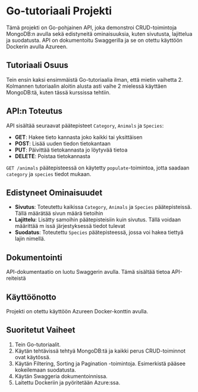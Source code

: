 # Go-tutoriaali Projekti

Tämä projekti on Go-pohjainen API, joka demonstroi CRUD-toimintoja MongoDB:n avulla sekä edistyneitä ominaisuuksia, kuten sivutusta, lajittelua ja suodatusta. API on dokumentoitu Swaggerilla ja se on otettu käyttöön Dockerin avulla Azureen.

## Tutoriaali Osuus
Tein ensin kaksi ensimmäistä Go-tutoriaalia ilman, että mietin vaihetta 2. Kolmannen tutoriaalin aloitin alusta asti vaihe 2 mielessä käyttäen MongoDB:tä, kuten tässä kurssissa tehtiin.

## API:n Toteutus
API sisältää seuraavat päätepisteet `Category`, `Animals` ja `Species`:
- **GET**: Hakee tieto kannasta joko kaikki tai yksittäisen
- **POST**: Lisää uuden tiedon tietokantaan
- **PUT**: Päivittää tietokannasta jo löytyvää tietoa
- **DELETE**: Poistaa tietokannasta

`GET /animals` päätepisteessä on käytetty `populate`-toimintoa, jotta saadaan `category` ja `species` tiedot mukaan.

## Edistyneet Ominaisuudet
- **Sivutus**: Toteutettu kaikissa `Category`, `Animals` ja `Species` päätepisteissä. Tällä määrätää sivun määrä tietoihin
- **Lajittelu**: Lisätty samoihin päätepisteisiin kuin sivutus. Tällä voidaan määrittää m issä järjestyksessä tiedot tulevat
- **Suodatus**: Toteutettu `Species` päätepisteessä, jossa voi hakea tiettyä lajin nimellä.

## Dokumentointi
API-dokumentaatio on luotu Swaggerin avulla. Tämä sisältää tietoa API-reiteistä

## Käyttöönotto
Projekti on otettu käyttöön Azureen Docker-konttin avulla.

## Suoritetut Vaiheet
1. Tein Go-tutoriaalit.
2. Käytän tehtävissä tehtyä MongoDB:tä ja kaikki perus CRUD-toiminnot ovat käytössä.
3. Käytän Filtering, Sorting ja Pagination -toimintoja. Esimerkistä pääsee kokeilemaan suodatusta.
4. Käytän Swaggeria dokumentoinnissa.
5. Laitettu Dockeriin ja pyöritetään Azure:ssa.
